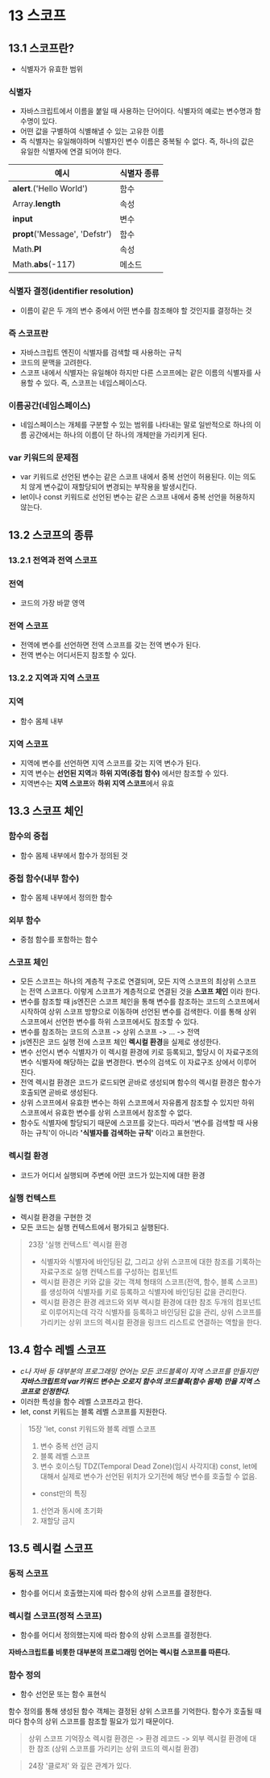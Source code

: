# 13 스코프

## 13.1 스코프란?
- 식별자가 유효한 범위

### 식별자
- 자바스크립트에서 이름을 붙일 때 사용하는 단어이다. 식별자의 예로는 변수명과 함수명이 있다.
- 어떤 값을 구별하여 식별해낼 수 있는 고유한 이름
- 즉 식별자는 유일해야하며 식별자인 변수 이름은 중복될 수 없다. 즉, 하나의 값은 유일한 식별자에 연결 되어야 한다.

| 예시                           | 식별자 종류 |
| ------------------------------ | ----------- |
| **alert**.('Hello World')      | 함수        |
| Array.**length**               | 속성        |
| **input**                      | 변수        |
| **propt**('Message', 'Defstr') | 함수        |
| Math.**PI**                    | 속성        |
| Math.**abs**(-117)             | 메소드      |

### 식별자 결정(identifier resolution)
- 이름이 같은 두 개의 변수 중에서 어떤 변수를 참조해야 할 것인지를 결정하는 것

### 즉 스코프란
- 자바스크립트 엔진이 식별자를 검색할 때 사용하는 규칙
- 코드의 문맥을 고려한다.
- 스코프 내에서 식별자는 유일해야 하지만 다른 스코프에는 같은 이름의 식별자를 사용할 수 있다. 즉, 스코프는 네임스페이스다. 

### 이름공간(네임스페이스)
- 네임스페이스는 개체를 구분할 수 있는 범위를 나타내는 말로 일반적으로 하나의 이름 공간에서는 하나의 이름이 단 하나의 개체만을 가리키게 된다.

### var 키워드의 문제점
- var 키워드로 선언된 변수는 같은 스코프 내에서 중복 선언이 허용된다. 이는 의도치 않게 변수값이 재할당되어 변경되는 부작용을 발생시킨다.
- let이나 const 키워드로 선언된 변수는 같은 스코프 내에서 중복 선언을 허용하지 않는다.
  
## 13.2 스코프의 종류

### 13.2.1 전역과 전역 스코프
### 전역
- 코드의 가장 바깥 영역
### 전역 스코프
- 전역에 변수를 선언하면 전역 스코프를 갖는 전역 변수가 된다.
- 전역 변수는 어디서든지 참조할 수 있다.

### 13.2.2 지역과 지역 스코프
### 지역
- 함수 몸체 내부
### 지역 스코프
- 지역에 변수를 선언하면 지역 스코프를 갖는 지역 변수가 된다.
- 지역 변수는 **선언된 지역**과 **하위 지역(중첩 함수)** 에서만 참조할 수 있다. 
- 지역변수는 **지역 스코프**와 **하위 지역 스코프**에서 유효

## 13.3 스코프 체인

### 함수의 중첩
- 함수 몸체 내부에서 함수가 정의된 것
### 중첩 함수(내부 함수)
- 함수 몸체 내부에서 정의한 함수
### 외부 함수
- 중첨 함수를 포함하는 함수

### 스코프 체인
- 모든 스코프는 하나의 계층적 구조로 연결되며, 모든 지역 스코프의 최상위 스코프는 전역 스코프다. 이렇게 스코프가 계층적으로 연결된 것을 **스코프 체인** 이라 한다.
- 변수를 참조할 때 js엔진은 스코프 체인을 통해 변수를 참조하는 코드의 스코프에서 시작하여 상위 스코프 방향으로 이동하며 선언된 변수를 검색한다. 이를 통해 상위 스코프에서 선언한 변수를 하위 스코프에서도 참조할 수 있다.
- 변수를 참조하는 코드의 스코프 -> 상위 스코프 -> ... -> 전역
- js엔진은 코드 실행 전에 스코프 체인 **렉시컬 환경**을 실제로 생성한다.
- 변수 선언시 변수 식별자가 이 렉시컬 환경에 키로 등록되고, 할당시 이 자료구조의 변수 식별자에 해당하는 값을 변경한다. 변수의 검색도 이 자료구조 상에서 이루어진다.
- 전역 렉시컬 환경은 코드가 로드되면 곧바로 생성되며 함수의 렉시컬 환경은 함수가 호출되면 곧바로 생성된다.
- 상위 스코프에서 유효한 변수는 하위 스코프에서 자유롭게 참조할 수 있지만 하위 스코프에서 유효한 변수를 상위 스코프에서 참조할 수 없다.
- 함수도 식별자에 할당되기 때문에 스코프를 갖는다. 따라서 '변수를 검색할 때 사용하는 규칙'이 아니라 **'식별자를 검색하는 규칙'** 이라고 표현한다.


### 렉시컬 환경
- 코드가 어디서 실행되며 주변에 어떤 코드가 있는지에 대한 환경

### 실행 컨텍스트
- 렉시컬 환경을 구현한 것
- 모든 코드는 실행 컨텍스트에서 평가되고 실행된다.

> 23장 '실행 컨텍스트'
> 렉시컬 환경
> - 식별자와 식별자에 바인딩된 값, 그리고 상위 스코프에 대한 참조를 기록하는 자료구조로 실행 컨텍스트를 구성하는 컴포넌트
> - 렉시컬 환경은 키와 값을 갖는 객체 형태의 스코프(전역, 함수, 블록 스코프)를 생성하여 식별자를 키로 등록하고 식별자에 바인딩된 값을 관리한다.
> - 렉시컬 환경은 환경 레코드와 외부 렉시컬 환경에 대한 참조 두개의 컴포넌트로 이루어지는데 각각 식별자를 등록하고 바인딩된 값을 관리, 상위 스코프를 가리키는 상위 코드의 렉시컬 환경을 링크드 리스트로 연결하는 역할을 한다.

## 13.4 함수 레벨 스코프

- _c나 자바 등 대부분의 프로그래밍 언어는 모든 코드블록이 지역 스코프를 만들지만 **자바스크립트의 var키워드 변수는 오로지 함수의 코드블록(함수 몸체) 만을 지역 스코프로 인정한다.**_
- 이러한 특성을 함수 레벨 스코프라고 한다.
- let, const 키워드는 블록 레벨 스코프를 지원한다.

> 15장 'let, const 키워드와 블록 레벨 스코프
> 1. 변수 중복 선언 금지
> 2. 블록 레벨 스코프
> 3. 변수 호이스팅
TDZ(Temporal Dead Zone)(임시 사각지대)
const, let에 대해서 실제로 변수가 선언된 위치가 오기전에 해당 변수를 호출할 수 없음.
> - const만의 특징
> 1. 선언과 동시에 초기화
> 2. 재할당 금지

## 13.5 렉시컬 스코프

### 동적 스코프
- 함수를 어디서 호출했는지에 따라 함수의 상위 스코프를 결정한다.
### 렉시컬 스코프(정적 스코프)
- 함수를 어디서 정의했는지에 따라 함수의 상위 스코프를 결정한다.

**자바스크립트를 비롯한 대부분의 프로그래밍 언어는 렉시컬 스코프를 따른다.**

### 함수 정의
- 함수 선언문 또는 함수 표현식

함수 정의를 통해 생성된 함수 객체는 결정된 상위 스코프를 기억한다. 함수가 호출될 때마다 함수의 상위 스코프를 참조할 필요가 있기 때문이다.

> 상위 스코프 기억장소
> 렉시컬 환경은
> -> 환경 레코드
> -> 외부 렉시컬 환경에 대한 참조 (상위 스코프를 가리키는 상위 코드의 렉시컬 환경)

> 24장 '클로저' 와 깊은 관계가 있다.
